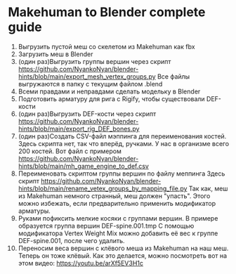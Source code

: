 # Makehuman to Blender complete guide
1) Выгрузить пустой меш со скелетом из Makehuman как fbx
2) Загрузить меш в Blender
3) (один раз)Выгрузить группы вершин через скрипт 
https://github.com/NyankoNyan/blender-hints/blob/main/export_mesh_vertex_groups.py 
Все файлы выгружаются в папку с текущим файлом .blend
3) Всеми правдами и неправдами сделать модельку в Blender
4) Подготовить арматуру для рига с Rigify, чтобы существовали DEF-кости
5) (один раз)Выгрузить DEF-кости через скрипт
https://github.com/NyankoNyan/blender-hints/blob/main/export_rig_DEF_bones.py
6) (один раз)Создать CSV-файл мэппинга для переименования костей. Здесь скрипта нет, так что вперёд, ручками. У нас в организме всего 200 костей.
Вот файл с примером
https://github.com/NyankoNyan/blender-hints/blob/main/mh_game_engine_to_def.csv
7) Переименовать скриптом группы вершин по файлу меппинга
Здесь скрипт
https://github.com/NyankoNyan/blender-hints/blob/main/rename_vetex_groups_by_mapping_file.py 
Так как, меш из Makehuman немного странный, меш должен "упасть". Этого можно избежать, если предварительно применить модификатор арматуры.
8) Руками пофиксить мелкие косяки с группами вершин.
В примере образуется группа вершин DEF-spine.001.tmp
С помощью модификатора Vertex Weight Mix можно добавить её вес к группе DEF-spine.001, после чего удалить.
9) Переносим веса вершин с клёвого меша из Makehuman на наш меш. Теперь он тоже клёвый.
Как это делается, можно посмотреть вот на этом видео:
https://youtu.be/arXf5EV3H1c
 
